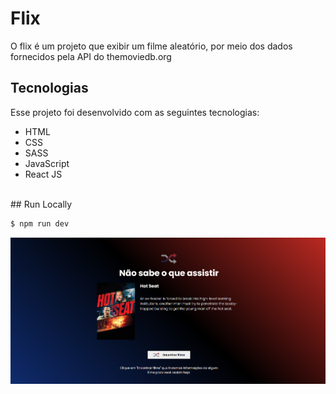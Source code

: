 # Flix
O flix é um projeto que exibir um filme aleatório, por meio dos dados fornecidos pela API do themoviedb.org<br>

## Tecnologias

Esse projeto foi desenvolvido com as seguintes tecnologias:

- HTML
- CSS
- SASS
- JavaScript
- React JS
<br>
## Run Locally

~~~bash
$ npm run dev
~~~


![GitHub Logo](src/assets/images/print.png)

